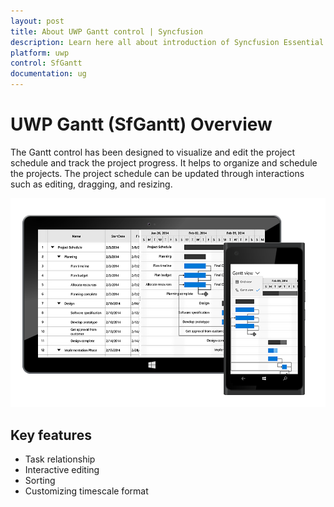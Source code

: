 ```yaml
---
layout: post
title: About UWP Gantt control | Syncfusion
description: Learn here all about introduction of Syncfusion Essential Studio UWP Gantt (SfGantt) control, its elements and more.
platform: uwp
control: SfGantt
documentation: ug
---
```


# UWP Gantt (SfGantt) Overview

The Gantt control has been designed to visualize and edit the project schedule and track the project progress. It helps to organize and schedule the projects. The project schedule can be updated through interactions such as editing, dragging, and resizing.

![Overview](SfGantt_images/Overview.jpeg)

## Key features

* Task relationship
* Interactive editing
* Sorting
* Customizing timescale format
